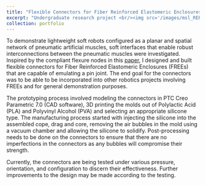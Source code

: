 ```yaml
---
title: "Flexible Connectors for Fiber Reinforced Elastomeric Enclosures (FREEs)"
excerpt: "Undergraduate research project <br/><img src='/images/msl_REPLACE.jpg'>"
collection: portfolio
---
```


To demonstrate lightweight soft robots configured as a planar and spatial network of pneumatic artificial muscles, soft interfaces that enable robust interconnections between the pneumatic muscles were investigated. Inspired by the compliant flexure nodes in this <a href="https://ieeexplore.ieee.org/document/7918530">paper</a>, I designed and built flexible connectors for Fiber Reinforced Elastomeric Enclosures (FREEs) that are capable of emulating a pin joint. The end goal for the connectors was to be able to be incorporated into other robotics projects involving FREEs and for general demonstration purposes.


The prototyping process involved modeling the connectors in PTC Creo Parametric 7.0 (CAD software), 3D printing the molds out of Polylactic Acid (PLA) and Polyvinyl Alcohol (PVA)  and selecting an appropriate silicone type. The manufacturing process started with injecting the silicone into the assembled cope, drag and core, removing the air bubbles in the mold using a vacuum chamber and allowing the silicone to solidify. Post-processing needs to be done on the connectors to ensure that there are no imperfections in the connectors as any bubbles will compromise their strength.


Currently, the connectors are being tested under various pressure, orientation, and configuration to discern their effectiveness. Further improvements to the design may be made according to the testing.

